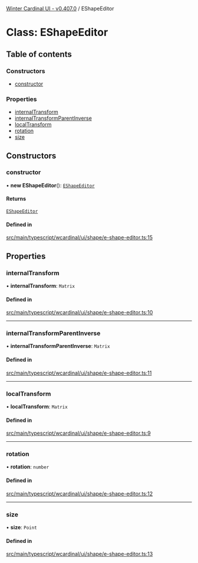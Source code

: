 [Winter Cardinal UI - v0.407.0](../index.md) / EShapeEditor

# Class: EShapeEditor

## Table of contents

### Constructors

- [constructor](EShapeEditor.md#constructor)

### Properties

- [internalTransform](EShapeEditor.md#internaltransform)
- [internalTransformParentInverse](EShapeEditor.md#internaltransformparentinverse)
- [localTransform](EShapeEditor.md#localtransform)
- [rotation](EShapeEditor.md#rotation)
- [size](EShapeEditor.md#size)

## Constructors

### constructor

• **new EShapeEditor**(): [`EShapeEditor`](EShapeEditor.md)

#### Returns

[`EShapeEditor`](EShapeEditor.md)

#### Defined in

[src/main/typescript/wcardinal/ui/shape/e-shape-editor.ts:15](https://github.com/winter-cardinal/winter-cardinal-ui/blob/v0.407.0/src/main/typescript/wcardinal/ui/shape/e-shape-editor.ts#L15)

## Properties

### internalTransform

• **internalTransform**: `Matrix`

#### Defined in

[src/main/typescript/wcardinal/ui/shape/e-shape-editor.ts:10](https://github.com/winter-cardinal/winter-cardinal-ui/blob/v0.407.0/src/main/typescript/wcardinal/ui/shape/e-shape-editor.ts#L10)

___

### internalTransformParentInverse

• **internalTransformParentInverse**: `Matrix`

#### Defined in

[src/main/typescript/wcardinal/ui/shape/e-shape-editor.ts:11](https://github.com/winter-cardinal/winter-cardinal-ui/blob/v0.407.0/src/main/typescript/wcardinal/ui/shape/e-shape-editor.ts#L11)

___

### localTransform

• **localTransform**: `Matrix`

#### Defined in

[src/main/typescript/wcardinal/ui/shape/e-shape-editor.ts:9](https://github.com/winter-cardinal/winter-cardinal-ui/blob/v0.407.0/src/main/typescript/wcardinal/ui/shape/e-shape-editor.ts#L9)

___

### rotation

• **rotation**: `number`

#### Defined in

[src/main/typescript/wcardinal/ui/shape/e-shape-editor.ts:12](https://github.com/winter-cardinal/winter-cardinal-ui/blob/v0.407.0/src/main/typescript/wcardinal/ui/shape/e-shape-editor.ts#L12)

___

### size

• **size**: `Point`

#### Defined in

[src/main/typescript/wcardinal/ui/shape/e-shape-editor.ts:13](https://github.com/winter-cardinal/winter-cardinal-ui/blob/v0.407.0/src/main/typescript/wcardinal/ui/shape/e-shape-editor.ts#L13)
